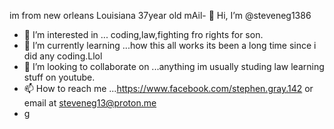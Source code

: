 im from new orleans Louisiana 37year old mAil- 👋 Hi, I’m @steveneg1386
- 👀 I’m interested in ... coding,law,fighting fro rights for son.
- 🌱 I’m currently learning ...how this all works its been a long time since i did any coding.Llol
- 💞️ I’m looking to collaborate on ...anything im usually studing law learning stuff on youtube. 
- 📫 How to reach me ...https://www.facebook.com/stephen.gray.142 or email at steveneg13@proton.me
- g

<!---
steveneg1386/steveneg1386 is a ✨ special ✨ repository because its `README.md` (this file) appears on your GitHub profile.
You can click the Preview link to take a look at your changes.
--->
